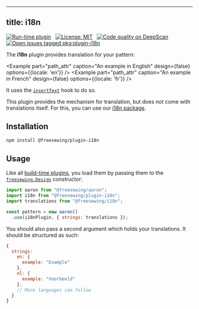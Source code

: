 ***

## title: i18n

[![Run-time plugin](https://img.shields.io/badge/Type-run--time-pink.svg)](/plugins)
 
[![License: MIT](https://img.shields.io/npm/l/@freesewing/plugin-i18n.svg?label=License)](https://www.npmjs.com/package/@freesewing/plugin-i18n)
 
[![Code quality on DeepScan](https://deepscan.io/api/teams/2114/projects/2993/branches/23256/badge/grade.svg)](https://deepscan.io/dashboard#view=project\&tid=2114\&pid=2993\&bid=23256)
 
[![Open issues tagged pkg:plugin-i18n](https://img.shields.io/github/issues/freesewing/freesewing/pkg:plugin-i18n.svg?label=Issues)](https://github.com/freesewing/freesewing/issues?q=is%3Aissue+is%3Aopen+label%3Apkg%3Aplugin-i18n)

The **i18n** plugin provides translation for your pattern:

\<Example part="path\_attr" caption="An example in English" design={false} options={{locale: 'en'}} />
\<Example part="path\_attr" caption="An example in French" design={false} options={{locale: 'fr'}} />

It uses the [`insertText`](/plugins#inserttext) hook to do so.

<Note>

This plugin provides the mechanism for translation, but does not come with translations itself.
For this, you can use our [i18n package](/reference/packages/i18n).

</Note>

## Installation

```bash
npm install @freesewing/plugin-i18n
```

## Usage

Like all [build-time plugins](/guides/plugins/#build-time-plugins), you load them
by passing them to the [`freesewing.Design`](/reference/api#design) constructor:

```js
import aaron from "@freesewing/aaron";
import i18n from "@freesewing/plugin-i18n";
import translations from "@freesewing/i18n";

const pattern = new aaron()
  .use(i18nPlugin, { strings: translations });
```

You should also pass a second argument which holds your translations.
It should be structured as such:

```js
{
  strings:
    en: {
      example: "Example"
    },
    nl: {
      example: "Voorbeeld"
    },
    // More languages can follow
  }
}
```
